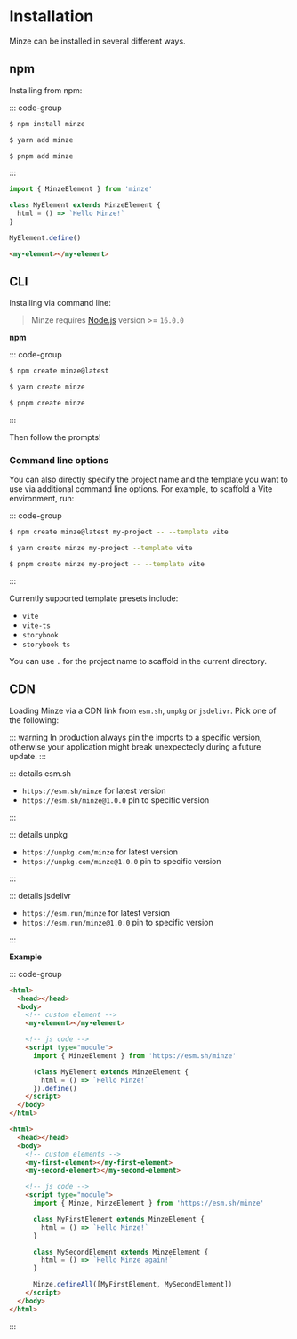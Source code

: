 # Installation

Minze can be installed in several different ways.

## npm

Installing from npm:

::: code-group

```bash [npm]
$ npm install minze
```

```bash [yarn]
$ yarn add minze
```

```bash [pnpm]
$ pnpm add minze
```

:::

```js
import { MinzeElement } from 'minze'

class MyElement extends MinzeElement {
  html = () => `Hello Minze!`
}

MyElement.define()
```

```html
<my-element></my-element>
```

## CLI

Installing via command line:

> Minze requires [Node.js](https://nodejs.dev/) version >= `16.0.0`

**npm**

::: code-group

```bash [npm]
$ npm create minze@latest
```

```bash [yarn]
$ yarn create minze
```

```bash [pnpm]
$ pnpm create minze
```

:::

Then follow the prompts!

### Command line options

You can also directly specify the project name and the template you want to use via additional command line options. For example, to scaffold a Vite environment, run:

::: code-group

```bash [npm]
$ npm create minze@latest my-project -- --template vite
```

```bash [yarn]
$ yarn create minze my-project --template vite
```

```bash [pnpm]
$ pnpm create minze my-project -- --template vite
```

:::

Currently supported template presets include:

- `vite`
- `vite-ts`
- `storybook`
- `storybook-ts`

You can use `.` for the project name to scaffold in the current directory.

## CDN

Loading Minze via a CDN link from `esm.sh`, `unpkg` or `jsdelivr`. Pick one of the following:

::: warning
In production always pin the imports to a specific version, otherwise your application might break unexpectedly during a future update.
:::

::: details esm.sh

- `https://esm.sh/minze` for latest version
- `https://esm.sh/minze@1.0.0` pin to specific version

:::

::: details unpkg

- `https://unpkg.com/minze` for latest version
- `https://unpkg.com/minze@1.0.0` pin to specific version

:::

::: details jsdelivr

- `https://esm.run/minze` for latest version
- `https://esm.run/minze@1.0.0` pin to specific version

:::

**Example**

<!-- prettier-ignore-start -->

::: code-group

```html [Module]
<html>
  <head></head>
  <body>
    <!-- custom element -->
    <my-element></my-element>

    <!-- js code -->
    <script type="module">
      import { MinzeElement } from 'https://esm.sh/minze'

      (class MyElement extends MinzeElement {
        html = () => `Hello Minze!`
      }).define()
    </script>
  </body>
</html>
```

```html [Module > defineAll]
<html>
  <head></head>
  <body>
    <!-- custom elements -->
    <my-first-element></my-first-element>
    <my-second-element></my-second-element>

    <!-- js code -->
    <script type="module">
      import { Minze, MinzeElement } from 'https://esm.sh/minze'

      class MyFirstElement extends MinzeElement {
        html = () => `Hello Minze!`
      }

      class MySecondElement extends MinzeElement {
        html = () => `Hello Minze again!`
      }

      Minze.defineAll([MyFirstElement, MySecondElement])
    </script>
  </body>
</html>
```

:::

<!-- prettier-ignore-end -->
